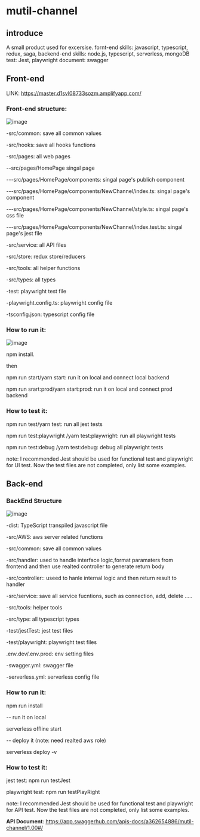 # mutil-channel

## introduce

A small product used for excersise.
fornt-end skills: javascript, typescript, redux, saga, 
backend-end skills: node.js, typescript, serverless, mongoDB
test: Jest, playwright
document: swagger

## Front-end

LINK: https://master.d1svl08733sozm.amplifyapp.com/

### Front-end structure:
![image](https://user-images.githubusercontent.com/41553112/199976031-e9976951-6329-441a-9e78-5fb907f24815.png)

-src/common: save all common values

-src/hooks: save all hooks functions 

-src/pages: all web pages

--src/pages/HomePage singal page

---src/pages/HomePage/components: singal page's publich component

---src/pages/HomePage/components/NewChannel/index.ts: singal page's component

---src/pages/HomePage/components/NewChannel/style.ts: singal page's css file

---src/pages/HomePage/components/NewChannel/index.test.ts: singal page's jest file

-src/service: all API files 

-src/store: redux store/reducers 

-src/tools: all helper functions 

-src/types: all types 

-test: playwright test file

-playwright.config.ts: playwright config file

-tsconfig.json: typescript config file


### How to run it:

![image](https://user-images.githubusercontent.com/41553112/199978243-33a806b8-a7f4-4c94-8ddd-58dadbdac2bf.png)

npm install. 

then

npm run start/yarn start: run it on local and connect local backend

npm run srart:prod/yarn start:prod: run it on local and connect prod backend


### How to test it:

npm run test/yarn test: run all jest tests

npm run test:playwright /yarn test:playwright: run all playwright tests

npm run test:debug /yarn test:debug: debug all playwright tests

note: I recommended Jest should be used for functional test and playwright for UI test. Now the test files are not completed, only list some examples.


## Back-end

### BackEnd Structure

![image](https://user-images.githubusercontent.com/41553112/199860022-a82ffb76-d10e-408b-b5fa-4f559e2a96b5.png)

-dist: TypeScript transpiled javascript file

-src/AWS: aws server related functions

-src/common: save all common values 

-src/handler: used to handle interface logic,format paramaters from frontend and then use realted controller to generate return body

-src/controller:: useed to hanle internal logic and then return result to handler

-src/service: save all service fucntions, such as connection, add, delete .....

-src/tools: helper tools

-src/type: all typescript types 

-test/jestTest: jest test files

-test/playwright: playwright test files

.env.dev/.env.prod: env setting files

-swagger.yml:  swagger file

-serverless.yml: serverless config file



### **How to run it:**

npm run install

-- run it on local 

serverless offline start

-- deploy it (note: need realted aws role)

serverless deploy -v  

### **How to test it:**

jest test: npm run testJest

playwright test: npm run testPlayRight


note: I recommended Jest should be used for functional test and playwright for API test. Now the test files are not completed, only list some examples.


**API Document**: https://app.swaggerhub.com/apis-docs/a362654886/mutil-channel/1.00#/

